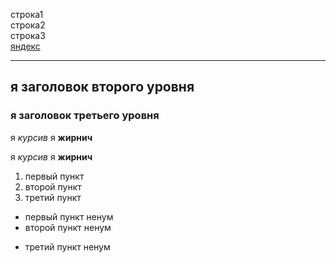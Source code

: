 строка1  
строка2 <br>
строка3  
[яндекс](https://www.yandex.ru "Я есть ЯНДЕКС!")

---

## я заголовок второго уровня
### я заголовок третьего уровня

я _курсив_ я __жирнич__

я *курсив* я **жирнич**

1. первый пункт
2. второй пункт
3. третий пункт

- первый пункт ненум
- второй пункт ненум
* третий пункт ненум